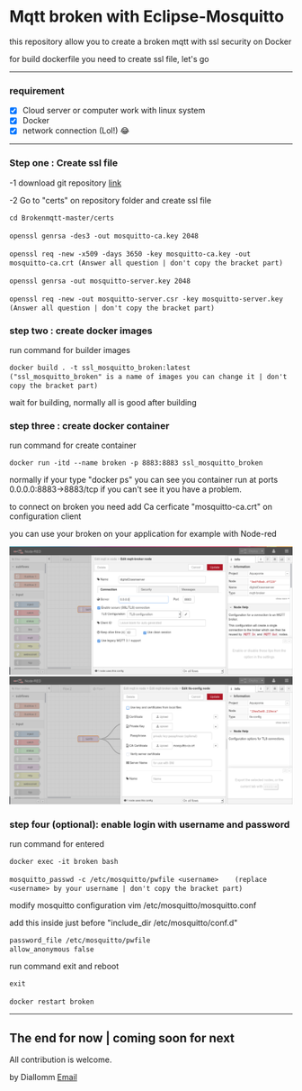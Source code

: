 # Mqtt broken with Eclipse-Mosquitto

this repository allow you to create a broken mqtt with ssl security on Docker 

for build dockerfile you need to create ssl file, let's go 

----
### requirement
- [x] Cloud server or computer work with linux system 
- [x] Docker 
- [x] network connection (Lol!) 😂

----
### Step one : Create ssl file 
-1 download git repository [link](https://github.com/Diallomm/Brokenmqtt/archive/master.zip)

-2 Go to "certs" on repository folder and create ssl file 

	cd Brokenmqtt-master/certs 

	openssl genrsa -des3 -out mosquitto-ca.key 2048

	openssl req -new -x509 -days 3650 -key mosquitto-ca.key -out mosquitto-ca.crt (Answer all question | don't copy the bracket part)
	
	openssl genrsa -out mosquitto-server.key 2048	
	
	openssl req -new -out mosquitto-server.csr -key mosquitto-server.key (Answer all question | don't copy the bracket part)


### step two : create docker images 
run command for builder images

	docker build . -t ssl_mosquitto_broken:latest	("ssl_mosquitto_broken" is a name of images you can change it | don't copy the bracket part) 

wait for building, normally all is good after building 

### step three : create docker container 
run command for create container
 
	docker run -itd --name broken -p 8883:8883 ssl_mosquitto_broken

normally if your type "docker ps" you can see you container run at ports 0.0.0.0:8883->8883/tcp if you can't see it you have a problem.

to connect on broken you need add Ca cerficate "mosquitto-ca.crt" on configuration client  

you can use your broken on your application for example with Node-red

![node red](img/node-red-ssl.png) 
![node red](img/node-red-ssl-1.png)

### step four (optional): enable login with username and password
run command for entered 

	docker exec -it broken bash
	
	mosquitto_passwd -c /etc/mosquitto/pwfile <username>	(replace <username> by your username | don't copy the bracket part)

modify mosquitto configuration 
	vim /etc/mosquitto/mosquitto.conf

add this inside just before  "include_dir /etc/mosquitto/conf.d"

	password_file /etc/mosquitto/pwfile
	allow_anonymous false

run command exit and reboot

	exit
	
	docker restart broken 
----

## The end for now  | coming soon for next

All contribution is welcome.
 
by Diallomm [Email](misterdiallo1@gmail.com) 
